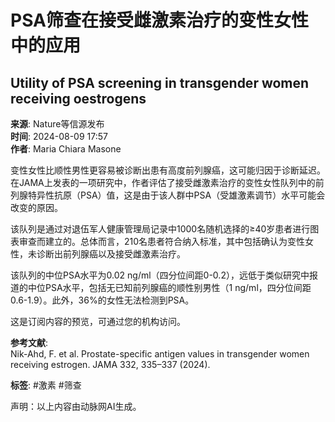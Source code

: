 # PSA筛查在接受雌激素治疗的变性女性中的应用

## Utility of PSA screening in transgender women receiving oestrogens

**来源**: Nature等信源发布  
**时间**: 2024-08-09 17:57  
**作者**: Maria Chiara Masone  

变性女性比顺性男性更容易被诊断出患有高度前列腺癌，这可能归因于诊断延迟。在JAMA上发表的一项研究中，作者评估了接受雌激素治疗的变性女性队列中的前列腺特异性抗原（PSA）值，这是由于该人群中PSA（受雄激素调节）水平可能会改变的原因。

该队列是通过对退伍军人健康管理局记录中1000名随机选择的≥40岁患者进行图表审查而建立的。总体而言，210名患者符合纳入标准，其中包括确认为变性女性，未诊断出前列腺癌以及接受雌激素治疗。

该队列的中位PSA水平为0.02 ng/ml（四分位间距0-0.2），远低于类似研究中报道的中位PSA水平，包括无已知前列腺癌的顺性别男性（1 ng/ml，四分位间距0.6-1.9）。此外，36%的女性无法检测到PSA。

这是订阅内容的预览，可通过您的机构访问。

**参考文献**:  
Nik-Ahd, F. et al. Prostate-specific antigen values in transgender women receiving estrogen. JAMA 332, 335–337 (2024).

**标签**: #激素 #筛查

声明：以上内容由动脉网AI生成。